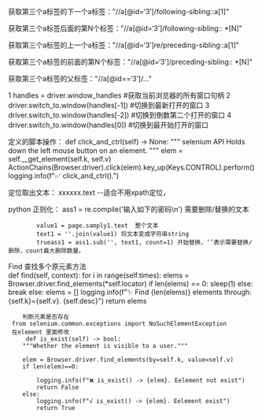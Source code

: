 获取第三个a标签的下一个a标签："//a[@id=‘3’]/following-sibling::a[1]"

获取第三个a标签后面的第N个标签："//a[@id=‘3’]/following-sibling:: *[N]"

获取第三个a标签的上一个a标签："//a[@id=‘3’]re/preceding-sibling::a[1]"

获取第三个a标签的前面的第N个标签："//a[@id=‘3’]/preceding-sibling:: *[N]"

获取第三个a标签的父标签："//a[@id==‘3’]/…"




1 handles = driver.window_handles          #获取当前浏览器的所有窗口句柄
2 driver.switch_to.window(handles[-1])     #切换到最新打开的窗口
3 driver.switch_to.window(handles[-2])     #切换到倒数第二个打开的窗口
4 driver.switch_to.window(handles[0])      #切换到最开始打开的窗口

定义的脚本操作：
    def click_and_ctrl(self) -> None:
        """
        selenium API
        Holds down the left mouse button on an element.
        """
        elem = self.__get_element(self.k, self.v)
        ActionChains(Browser.driver).click(elem).key_up(Keys.CONTROL).perform()
        logging.info(f"✅ click_and_ctrl().")
        
        
定位取出文本：
xxxxxx.text  --适合不用xpath定位，

python 正则化：
            ass1 = re.compile('输入如下的密码\n') 需要删除/替换的文本

            value1 = page.samply1.text  整个文本
            text1 = ''.join(value1) 将文本变成字符串string
            trueass1 = ass1.sub('', text1, count=1) 开始替换，‘’表示需要替换/删除，count最大删除数量。
 Find 查找多个原元素方法      
    def find(self, context):
        for i in range(self.times):
            elems = Browser.driver.find_elements(*self.locator)
            if len(elems) == 0:
                sleep(1)
            else:
                break
        else:
            elems = []
            logging.info(f"✨ Find {len(elems)} elements through: {self.k}={self.v}. {self.desc}")
        return elems
        
        判断元素是否存在
     from selenium.common.exceptions import NoSuchElementException
     在element 里面修改
         def is_exist(self) -> bool:
        """Whether the element is visible to a user."""

        elem = Browser.driver.find_elements(by=self.k, value=self.v)
        if len(elem)==0:

            logging.info(f"❌ is_exist() -> {elem}. Eelement not exist")
            return False
        else:
            logging.info(f"√ is_exist() -> {elem}. Eelement exist")
            return True